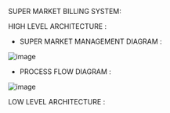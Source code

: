 SUPER MARKET BILLING SYSTEM:

HIGH LEVEL ARCHITECTURE :

* SUPER MARKET MANAGEMENT DIAGRAM :


![image](https://user-images.githubusercontent.com/94309132/142718342-f9d81907-3dad-472d-867f-0ed7c1eb0a05.png)





* PROCESS FLOW DIAGRAM :



![image](https://user-images.githubusercontent.com/94309132/142718924-22d345ca-e42e-4f43-ac4c-d550a03f2688.png)


LOW LEVEL ARCHITECTURE :

